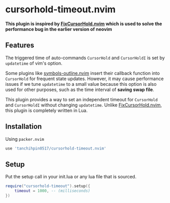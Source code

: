 # cursorhold-timeout.nvim

**This plugin is inspired by [FixCursorHold.nvim](https://github.com/antoinemadec/FixCursorHold.nvim) which is used to solve the performance bug in the earlier version of neovim**

## Features
The triggered time of auto-commands `CursorHold` and `CursorHoldI` is set by `updatetime` of vim's option.

Some plugins like [symbols-outline.nvim](https://github.com/simrat39/symbols-outline.nvim) insert their callback function into `CursorHold` for frequent state updates. 
However, it may cause performance issues if we tune `updatetime` to a small value because this option is also used for other purposes, such as the time interval of **saving swap file**.

This plugin provides a way to set an independent timeout for `CursorHold` and `CursorHoldI` without changing `updatetime`.
Unlike [FixCursorHold.nvim](https://github.com/antoinemadec/FixCursorHold.nvim), this plugin is completely written in Lua.

## Installation

Using `packer.nvim`

```lua
use 'tanchihpin0517/cursorhold-timeout.nvim'
```

## Setup

Put the setup call in your init.lua or any lua file that is sourced.

```lua
require("cursorhold-timeout").setup({
    timeout = 1000, -- (milliseconds)
})
```